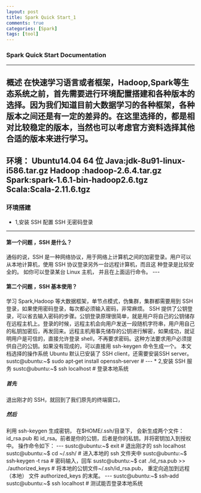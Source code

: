 ```yaml
---
layout: post
title: Spark Quick Start_1
comments: true
categories: [Spark]
tags: [tool]
---
```


<h3>Spark Quick Start Documentation</h3>

---
概述
在快速学习语言或者框架，Hadoop,Spark等生态系统之前，首先需要进行环境配置搭建和各种版本的选择。因为我们知道目前大数据学习的各种框架，各种版本之间还是有一定的差异的。在这里选择的，都是相对比较稳定的版本，当然也可以考虑官方资料选择其他合适的版本来进行学习。
---
环境：
Ubuntu14.04 64 位
Java:jdk-8u91-linux-i586.tar.gz
Hadoop :hadoop-2.6.4.tar.gz
Spark:spark-1.6.1-bin-hadoop2.6.tgz
Scala:Scala-2.11.6.tgz
---
<h3>环境搭建</h3>

* 1,安装 SSH 配置 SSH 无密码登录
---
<h4>第一个问题 ，SSH 是什么？</h4>
通俗的说，SSH 是一种网络协议，用于网络上计算机之间的加密登录。用户可以从本地计算机，使用 SSH 协议登录另外一台远程计算机，而且这
种登录是比较安全的。 如你可以登录某台 Linux 主机， 并且在上面运行命令。
---
<h4>第二个问题 ，SSH 基本使用？</h4>
学习 Spark,Hadoop 等大数据框架，单节点模式，伪集群，集群都需要用到 SSH 登录，如果使用密码登录，每次都必须输入密码，非常麻烦。
SSH 提供了公钥登录，可以省去输入密码的步骤。公钥登录原理很简单，就是用户将自己的公钥储存在远程主机上。登录的时候，远程主机会向用户发送一段随机字符串，用户用自己的私钥加密后，再发回来。远程主机用事先储存的公钥进行解密，如果成功，就证明用户是可信的，直接允许登录 shell，不再要求密码。这种方法要求用户必须提供自己的公钥。如果没有现成的，可以直接用 ssh-keygen 命令生成一个。
本文档选择的操作系统 Ubuntu 默认已安装了 SSH client，还需要安装SSH server。
sustc@ubuntu:~$ sudo apt‐get install openssh‐server #
---
* 2,安装 SSH 服务
sustc@ubuntu:~$ ssh localhost # 登录本地系统

<h5>首先</h5>
退出刚才的 SSH，就回到了我们原先的终端窗口，

<h5>然后</h5>
利用 ssh-keygen 生成密钥， 在$HOME/.ssh/目录下， 会新生成两个文件：
id_rsa.pub 和 id_rsa。前者是你的公钥，后者是你的私钥。并将密钥加入到授权中。
操作命令如下：
---
sustc@ubuntu:~$ exit # 退出刚才的 ssh localhost
sustc@ubuntu:~$ cd ~/.ssh/ # 进入本地的 ssh 文件夹中
sustc@ubuntu:~$ ssh‐keygen ‐t rsa # 密码输入，回车
sustc@ubuntu:~$ cat ./id_rsa.pub >> ./authorized_keys #
将本地的公钥文件~/.ssh/id_rsa.pub， 重定向追加到远程 （本地）
文件 authorized_keys 的末尾。
---
sustc@ubuntu:~$ ssh‐add
sustc@ubuntu:~$ ssh localhost # 测试能否登录本地系统



